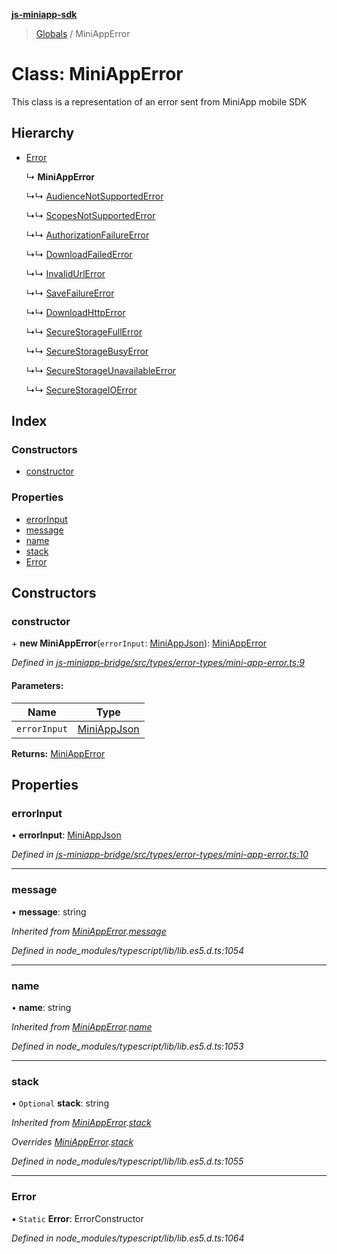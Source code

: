 **[js-miniapp-sdk](../README.md)**

> [Globals](../README.md) / MiniAppError

# Class: MiniAppError

This class is a representation of an error sent from MiniApp mobile SDK

## Hierarchy

* [Error](miniapperror.md#error)

  ↳ **MiniAppError**

  ↳↳ [AudienceNotSupportedError](audiencenotsupportederror.md)

  ↳↳ [ScopesNotSupportedError](scopesnotsupportederror.md)

  ↳↳ [AuthorizationFailureError](authorizationfailureerror.md)

  ↳↳ [DownloadFailedError](downloadfailederror.md)

  ↳↳ [InvalidUrlError](invalidurlerror.md)

  ↳↳ [SaveFailureError](savefailureerror.md)

  ↳↳ [DownloadHttpError](downloadhttperror.md)

  ↳↳ [SecureStorageFullError](securestoragefullerror.md)

  ↳↳ [SecureStorageBusyError](securestoragebusyerror.md)

  ↳↳ [SecureStorageUnavailableError](securestorageunavailableerror.md)

  ↳↳ [SecureStorageIOError](securestorageioerror.md)

## Index

### Constructors

* [constructor](miniapperror.md#constructor)

### Properties

* [errorInput](miniapperror.md#errorinput)
* [message](miniapperror.md#message)
* [name](miniapperror.md#name)
* [stack](miniapperror.md#stack)
* [Error](miniapperror.md#error)

## Constructors

### constructor

\+ **new MiniAppError**(`errorInput`: [MiniAppJson](../interfaces/miniappjson.md)): [MiniAppError](miniapperror.md)

*Defined in [js-miniapp-bridge/src/types/error-types/mini-app-error.ts:9](https://github.com/rakutentech/js-miniapp/blob/d3d09f7/js-miniapp-bridge/src/types/error-types/mini-app-error.ts#L9)*

#### Parameters:

Name | Type |
------ | ------ |
`errorInput` | [MiniAppJson](../interfaces/miniappjson.md) |

**Returns:** [MiniAppError](miniapperror.md)

## Properties

### errorInput

•  **errorInput**: [MiniAppJson](../interfaces/miniappjson.md)

*Defined in [js-miniapp-bridge/src/types/error-types/mini-app-error.ts:10](https://github.com/rakutentech/js-miniapp/blob/d3d09f7/js-miniapp-bridge/src/types/error-types/mini-app-error.ts#L10)*

___

### message

•  **message**: string

*Inherited from [MiniAppError](miniapperror.md).[message](miniapperror.md#message)*

*Defined in node_modules/typescript/lib/lib.es5.d.ts:1054*

___

### name

•  **name**: string

*Inherited from [MiniAppError](miniapperror.md).[name](miniapperror.md#name)*

*Defined in node_modules/typescript/lib/lib.es5.d.ts:1053*

___

### stack

• `Optional` **stack**: string

*Inherited from [MiniAppError](miniapperror.md).[stack](miniapperror.md#stack)*

*Overrides [MiniAppError](miniapperror.md).[stack](miniapperror.md#stack)*

*Defined in node_modules/typescript/lib/lib.es5.d.ts:1055*

___

### Error

▪ `Static` **Error**: ErrorConstructor

*Defined in node_modules/typescript/lib/lib.es5.d.ts:1064*
